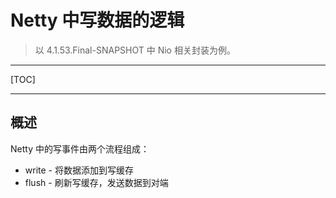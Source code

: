 # Netty 中写数据的逻辑

> 以 4.1.53.Final-SNAPSHOT 中 Nio 相关封装为例。



---

[TOC]

---

## 概述

Netty 中的写事件由两个流程组成：

- write - 将数据添加到写缓存
- flush - 刷新写缓存，发送数据到对端



## 

